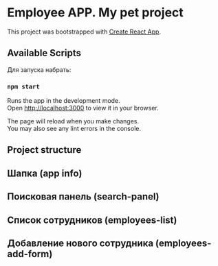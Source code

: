 # Employee APP. My pet project

This project was bootstrapped with [Create React App](https://github.com/facebook/create-react-app).

## Available Scripts

Для запуска набрать:

### `npm start`

Runs the app in the development mode.\
Open [http://localhost:3000](http://localhost:3000) to view it in your browser.

The page will reload when you make changes.\
You may also see any lint errors in the console.

## Project structure

## Шапка (app info)
## Поисковая панель (search-panel)
## Список сотрудников (employees-list)
## Добавление нового сотрудника (employees-add-form)